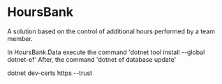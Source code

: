 # HoursBank
A solution based on the control of additional hours performed by a team member.

In HoursBank.Data execute the command 'dotnet tool install --global dotnet-ef'
After, the command 'dotnet ef database update'

dotnet dev-certs https --trust